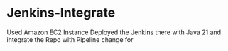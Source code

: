 # Jenkins-Integrate
Used Amazon EC2 Instance Deployed the Jenkins there with Java 21 and integrate the Repo with Pipeline change for
